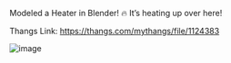 Modeled a Heater in Blender! 🔥 It’s heating up over here!

Thangs Link: https://thangs.com/mythangs/file/1124383

![image](https://github.com/user-attachments/assets/21a5471b-2b0e-4470-93d5-ad39e944c775)
